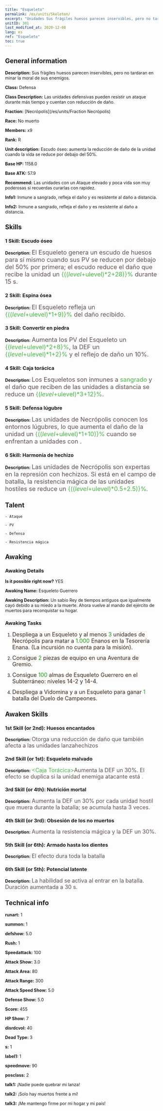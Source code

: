 ```yaml
---
title: "Esqueleto"
permalink: /es/units/Skeleton/
excerpt: "Unidades Sus frágiles huesos parecen inservibles, pero no tardaran en minar la moral de sus enemigos."
unitID: 301
last_modified_at: 2020-12-08
lang: es
ref: "Esqueleto"
toc: true
---
```

## General information
 **Description:** Sus frágiles huesos parecen inservibles, pero no tardaran en minar la moral de sus enemigos.

 **Class:** Defensa

 **Class Description:** Las unidades defensivas pueden resistir un ataque durante más tiempo y cuentan con reducción de daño.

 **Fraction:** [Necrópolis](/es/units/Fraction Necrópolis)

 **Race:** No muerto

 **Members:** x9

 **Rank:** R

 **Unit description:** Escudo óseo: aumenta la reducción de daño de la unidad cuando la vida se reduce por debajo del 50%.

 **Base HP:** 1158.0

 **Base ATK:** 57.9

 **Recommend:** Las unidades con un Ataque elevado y poca vida son muy poderosas si recuerdas curarlas con rapidez.

 **Info1:** Inmune a sangrado, refleja el daño y es resistente al daño a distancia.

 **Info2:** Inmune a sangrado, refleja el daño y es resistente al daño a distancia.

## Skills
### 1 Skill: Escudo óseo
 **Description:** <span style="color: #645252;font-size:20px">El Esqueleto genera un escudo de huesos para sí mismo cuando sus PV se reducen por debajo del 50% por primera; el escudo reduce el daño que recibe la unidad un </span><span style="color: black"><span style="color: #48b946;font-size:20px">{(($level+$ulevel)*2+28)}%</span><span style="color: black"><span style="color: #645252;font-size:20px"> durante 15 s.</span><span style="color: black">

### 2 Skill: Espina ósea
 **Description:** <span style="color: #645252;font-size:20px">El Esqueleto refleja un </span><span style="color: black"><span style="color: #48b946;font-size:20px">{(($level+$ulevel)*1+9)}%</span><span style="color: black"><span style="color: #645252;font-size:20px"> del daño recibido.</span><span style="color: black">

### 3 Skill: Convertir en piedra
 **Description:** <span style="color: #645252;font-size:20px">Aumenta los PV del Esqueleto un </span><span style="color: black"><span style="color: #48b946;font-size:20px">{($level+$ulevel)*2+8}%</span><span style="color: black"><span style="color: #645252;font-size:20px">, la DEF un </span><span style="color: black"><span style="color: #48b946;font-size:20px">{($level+$ulevel)*1+2}%</span><span style="color: black"><span style="color: #645252;font-size:20px"> y el reflejo de daño un 10%.</span><span style="color: black">

### 4 Skill: Caja torácica
 **Description:** <span style="color: #645252;font-size:20px">Los Esqueletos son inmunes a </span><span style="color: black"><span style="color: #48b946;font-size:20px">sangrado</span><span style="color: black"><span style="color: #645252;font-size:20px"> y el daño que reciben de las unidades a distancia se reduce un </span><span style="color: black"><span style="color: #48b946;font-size:20px">{($level+$ulevel)*3+12}%</span><span style="color: black"><span style="color: #645252;font-size:20px">.</span><span style="color: black">

### 5 Skill: Defensa lúgubre
 **Description:** <span style="color: #645252;font-size:20px">Las unidades de Necrópolis conocen los entornos lúgubres, lo que aumenta el daño de la unidad un </span><span style="color: black"><span style="color: #48b946;font-size:20px">{(($level+$ulevel)*1+10)}%</span><span style="color: black"><span style="color: #645252;font-size:20px"> cuando se enfrentan a unidades con <Moral baja>.</span><span style="color: black">

### 6 Skill: Harmonía de hechizo
 **Description:** <span style="color: #645252;font-size:20px">Las unidades de Necrópolis son expertas en la represión con hechizos. Si está en el campo de batalla, la resistencia mágica de las unidades hostiles se reduce un </span><span style="color: black"><span style="color: #48b946;font-size:20px">{(($level+$ulevel)*0.5+2.5)}%</span><span style="color: black">.

## Talent

    - Ataque

    - PV

    - Defensa

    - Resistencia mágica

## Awaking
### Awaking Details
 **Is it possible right now?** YES

 **Awaking Name:** Esqueleto Guerrero

 **Awaking Description:** Un sabio Rey de tiempos antiguos que igualmente cayó debido a su miedo a la muerte. Ahora vuelve al mando del ejército de muertos para reconquistar su hogar.

### Awaking Tasks
 1. <span style="color: #3c2a1e;font-size:18px">Despliega a un Esqueleto y al menos </span><span style="color: #1ca216;font-size:18px">3</span><span style="color: #3c2a1e;font-size:18px"> unidades de Necrópolis para matar a </span><span style="color: #1ca216;font-size:18px">1.000</span><span style="color: #3c2a1e;font-size:18px"> Enanos en la Tesorería Enana. (La incursión no cuenta para la misión).</span>

 2. <span style="color: #3c2a1e;font-size:18px">Consigue </span><span style="color: #1ca216;font-size:18px">2</span><span style="color: #3c2a1e;font-size:18px"> piezas de equipo en una Aventura de Gremio.</span>

 3. <span style="color: #3c2a1e;font-size:18px">Consigue </span><span style="color: #1ca216;font-size:18px">100</span><span style="color: #3c2a1e;font-size:18px"> almas de Esqueleto Guerrero en el Subterráneo: niveles 14-2 y 14-4.</span>

 4. <span style="color: #3c2a1e;font-size:18px">Despliega a Vidomina y a un Esqueleto para ganar </span><span style="color: #1ca216;font-size:18px">1</span><span style="color: #3c2a1e;font-size:18px"> batalla del Duelo de Campeones.</span>

## Awaken Skills

### 1st Skill (or 2nd): Huesos encantados
 **Description:** <span style="color: #48b946;font-size:18px"><Rib Cage></span><span style="color: #645252;font-size:18px">Otorga una reducción de daño que también afecta a las unidades lanzahechizos</span>

### 2nd Skill (or 1st): Esqueleto malvado
 **Description:** <span style="color: #48b946;font-size:18px"><Caja Torácica><span style="color: #645252;font-size:18px">Aumenta la DEF un 30%. El efecto se duplica si la unidad enemiga atacante está <desmoralizada></span>.

### 3rd Skill (or 4th): Nutrición mortal
 **Description:** <span style="color: #48b946;font-size:18px"><Turn to Stone></span><span style="color: #645252;font-size:18px">Aumenta la DEF un 30% por cada unidad hostil que muera durante la batalla; se acumula hasta 3 veces.</span>

### 4th Skill (or 3rd): Obsesión de los no muertos
 **Description:** <span style="color: #48b946;font-size:18px"><Convertir en Piedra></span><span style="color: #645252;font-size:18px">Aumenta la resistencia mágica y la DEF un 30%.</span>

### 5th Skill (or 6th): Armado hasta los dientes
 **Description:** <span style="color: #48b946;font-size:18px"><Bone Shield></span><span style="color: #645252;font-size:18px">El efecto dura toda la batalla</span>

### 6th Skill (or 5th): Potencial latente
 **Description:** <span style="color: #48b946;font-size:18px"><Convertir en Piedra></span><span style="color: #645252;font-size:18px">La habilidad se activa al entrar en la batalla. Duración aumentada a 30 s.</span>

## Technical info
 **runart:** 1

 **summon:** 1

 **defshow:** 5.0

 **Rush:** 1

 **Speedattack:** 100

 **Attack Show:** 3.0

 **Attack Area:** 80

 **Attack Range:** 300

 **Attack Speed Show:** 5.0

 **Defense Show:** 5.0

 **Score:** 455

 **HP Show:** 7

 **disrdcvol:** 40

 **Dead Type:** 3

 **s:** 1

 **label1:** 1

 **speedmove:** 90

 **posclass:** 2

 **talk1:** ¡Nadie puede quebrar mi lanza!

 **talk2:** ¡Solo hay muertos frente a mí!

 **talk3:** ¡Me mantengo firme por mi hogar y mi país!

